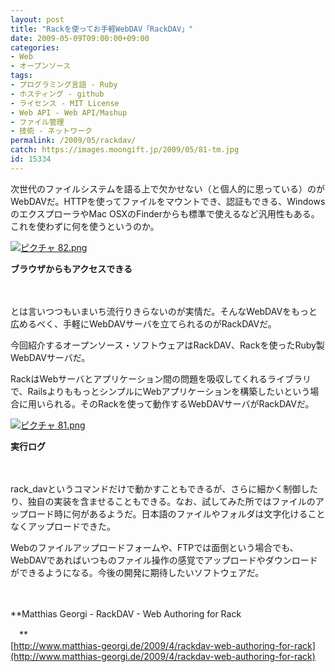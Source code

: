 ```yaml
---
layout: post
title: "Rackを使ってお手軽WebDAV「RackDAV」"
date: 2009-05-09T09:00:00+09:00
categories:
- Web
- オープンソース
tags: 
- プログラミング言語 - Ruby
- ホスティング - github
- ライセンス - MIT License
- Web API - Web API/Mashup
- ファイル管理
- 技術 - ネットワーク
permalink: /2009/05/rackdav/
catch: https://images.moongift.jp/2009/05/81-tm.jpg
id: 15334
---
```

次世代のファイルシステムを語る上で欠かせない（と個人的に思っている）のがWebDAVだ。HTTPを使ってファイルをマウントでき、認証もできる、WindowsのエクスプローラやMac OSXのFinderからも標準で使えるなど汎用性もある。これを使わずに何を使うというのか。

  

[![ピクチャ 82.png](https://images.moongift.jp/2009/05/82-tm.jpg)](https://images.moongift.jp/2009/05/82.png)  
  
**ブラウザからもアクセスできる**

  

　

  

とは言いつつもいまいち流行りきらないのが実情だ。そんなWebDAVをもっと広めるべく、手軽にWebDAVサーバを立てられるのがRackDAVだ。

  

今回紹介するオープンソース・ソフトウェアはRackDAV、Rackを使ったRuby製WebDAVサーバだ。

  
<!--more-->

RackはWebサーバとアプリケーション間の問題を吸収してくれるライブラリで、RailsよりももっとシンプルにWebアプリケーションを構築したいという場合に用いられる。そのRackを使って動作するWebDAVサーバがRackDAVだ。

  

[![ピクチャ 81.png](https://images.moongift.jp/2009/05/81-tm.jpg)](https://images.moongift.jp/2009/05/81.png)  
  
**実行ログ**

  

　

  

rack\_davというコマンドだけで動かすこともできるが、さらに細かく制御したり、独自の実装を含ませることもできる。なお、試してみた所ではファイルのアップロード時に何があるようだ。日本語のファイルやフォルダは文字化けることなくアップロードできた。

  

Webのファイルアップロードフォームや、FTPでは面倒という場合でも、WebDAVであればいつものファイル操作の感覚でアップロードやダウンロードができるようになる。今後の開発に期待したいソフトウェアだ。

  

　

  

**Matthias Georgi - RackDAV - Web Authoring for Rack  
  
　**  
  [http://www.matthias-georgi.de/2009/4/rackdav-web-authoring-for-rack](http://www.matthias-georgi.de/2009/4/rackdav-web-authoring-for-rack)

  
